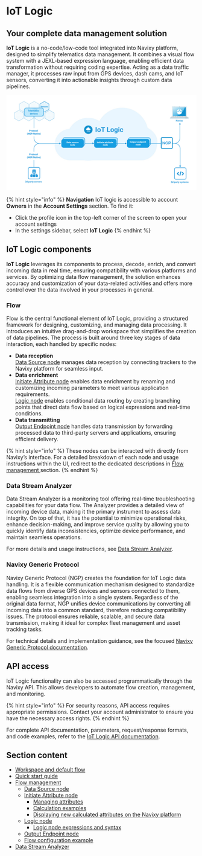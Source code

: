 # IoT Logic

## Your complete data management solution

**IoT Logic** is a no-code/low-code tool integrated into Navixy platform, designed to simplify telematics data management. It combines a visual flow system with a JEXL-based expression language, enabling efficient data transformation without requiring coding expertise. Acting as a data traffic manager, it processes raw input from GPS devices, dash cams, and IoT sensors, converting it into actionable insights through custom data pipelines.

![](../attachments/IoT_Logic_schema.jpg)

{% hint style="info" %}
**Navigation** IoT logic is accessible to account **Owners** in the **Account Settings** section. To find it:

* Click the profile icon in the top-left corner of the screen to open your account settings
* In the settings sidebar, select **IoT Logic**
{% endhint %}

## IoT Logic components

**IoT Logic** leverages its components to process, decode, enrich, and convert incoming data in real time, ensuring compatibility with various platforms and services. By optimizing data flow management, the solution enhances accuracy and customization of your data-related activities and offers more control over the data involved in your processes in general.

### Flow

Flow is the central functional element of IoT Logic, providing a structured framework for designing, customizing, and managing data processing. It introduces an intuitive drag-and-drop workspace that simplifies the creation of data pipelines. The process is built around three key stages of data interaction, each handled by specific nodes:

* **Data reception**\
  [Data Source node](flow-management/data-source-node.md) manages data reception by connecting trackers to the Navixy platform for seamless input.
* **Data enrichment**\
  [Initiate Attribute node](flow-management/initiate-attribute-node/) enables data enrichment by renaming and customizing incoming parameters to meet various application requirements.\
  [Logic node](https://squaregps.atlassian.net/wiki/spaces/USERDOCSOLD/pages/3361832995/Logic+node?atlOrigin=eyJpIjoiNDIwN2QzMmRiMDAzNDI4MmJkMGVlODVmODcxYWIzMjAiLCJwIjoiYyJ9) enables conditional data routing by creating branching points that direct data flow based on logical expressions and real-time conditions.
* **Data transmitting**\
  [Output Endpoint node](flow-management/output-endpoint-node.md) handles data transmission by forwarding processed data to third-party servers and applications, ensuring efficient delivery.

{% hint style="info" %}
These nodes can be interacted with directly from Navixy’s interface. For a detailed breakdown of each node and usage instructions within the UI, redirect to the dedicated descriptions in [Flow management ](flow-management/)section.
{% endhint %}

### Data Stream Analyzer

Data Stream Analyzer is a monitoring tool offering real-time troubleshooting capabilities for your data flow. The Analyzer provides a detailed view of incoming device data, making it the primary instrument to assess data integrity. On top of that, it has the potential to minimize operational risks, enhance decision-making, and improve service quality by allowing you to quickly identify data inconsistencies, optimize device performance, and maintain seamless operations.

For more details and usage instructions, see [Data Stream Analyzer](./#data-stream-analyzer).

### Navixy Generic Protocol

Navixy Generic Protocol (NGP) creates the foundation for IoT Logic data handling. It is a flexible communication mechanism designed to standardize data flows from diverse GPS devices and sensors connected to them, enabling seamless integration into a single system. Regardless of the original data format, NGP unifies device communications by converting all incoming data into a common standard, therefore reducing compatibility issues. The protocol ensures reliable, scalable, and secure data transmission, making it ideal for complex fleet management and asset tracking tasks.

For technical details and implementation guidance, see the focused [Navixy Generic Protocol documentation](https://app.gitbook.com/s/tx3J5BxnWyPV0nP2xr0z/technologies/navixy-generic-protocol).

## API access

IoT Logic functionality can also be accessed programmatically through the Navixy API. This allows developers to automate flow creation, management, and monitoring.

{% hint style="info" %}
For security reasons, API access requires appropriate permissions. Contact your account administrator to ensure you have the necessary access rights.
{% endhint %}

For complete API documentation, parameters, request/response formats, and code examples, refer to the [IoT Logic API documentation](https://app.gitbook.com/o/YVLWhgAwCZPoU5vlRsCs/s/tx3J5BxnWyPV0nP2xr0z/).

## Section content

* [Workspace and default flow](workspace-and-default-flow.md)
* [Quick start guide](quick-start-guide.md)
* [Flow management](flow-management/)
  * [Data Source node](flow-management/data-source-node.md)
  * [Initiate Attribute node](flow-management/initiate-attribute-node/)
    * [Managing attributes](flow-management/initiate-attribute-node/managing-attributes.md)
    * [Calculation examples](flow-management/initiate-attribute-node/calculation-examples.md)
    * [Displaying new calculated attributes on the Navixy platform](flow-management/initiate-attribute-node/displaying-new-calculated-attributes-on-the-navixy-platform.md)
  * [Logic node](flow-management/logic-node/)
    * [Logic node expressions and syntax](flow-management/logic-node/logic-node-expressions-and-syntax.md)
  * [Output Endpoint node](flow-management/output-endpoint-node.md)
  * [Flow configuration example](flow-management/flow-configuration-example.md)
* [Data Stream Analyzer](data-stream-analyzer.md)
